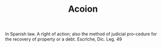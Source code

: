 ---
title: Acoion
permalink: "/definitions/acoion.html"
body: In Spanish law. A rlght of action; also the method of judicial pro-cedure for
  the recovery of property or a debt. Escrlche, Dic. Leg. 49
published_at: '2018-07-07'
layout: post
---